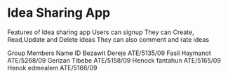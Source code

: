 # Idea Sharing App

Features of Idea sharing app
	Users can signup 
	They can Create, Read,Update and Delete ideas
	They can also comment and rate ideas
	
Group Members
      Name                          ID
	Bezawit Dereje		    ATE/5135/09
	Fasil Haymanot              ATE/5268/09
	Gerizan Tibebe              ATE/5158/09
	Henock fantahun             ATE/5165/09
	Henok edmealem              ATE/5166/09
